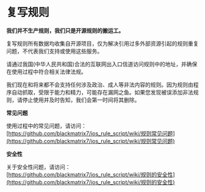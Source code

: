 # 复写规则

**我们并不生产规则，我们只是开源规则的搬运工。**

复写规则所有数据均收集自开源项目，仅为解决引用过多外部资源引起的规则重复问题，不代表我们支持或使用这些服务。

请通过我国(中华人民共和国)合法的互联网出入口信道访问规则中的地址，并确保在使用过程中符合相关法律法规。

我们现在和将来都不会支持任何涉及政治、成人等非法内容的规则。因为规则由程序自动抓取，受限于能力和精力，可能存在漏网之鱼。如果您发现被误添加非法规则，请停止使用并及时告知，我们会第一时间将其删除。

**常见问题**

使用过程中的常见问题，请访问：[https://github.com/blackmatrix7/ios_rule_script/wiki/规则常见问题](https://github.com/blackmatrix7/ios_rule_script/wiki/规则常见问题)

**安全性**

关于安全性问题，请访问：[https://github.com/blackmatrix7/ios_rule_script/wiki/规则的安全性](https://github.com/blackmatrix7/ios_rule_script/wiki/规则的安全性)